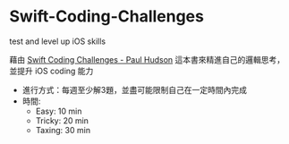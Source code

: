 # Swift-Coding-Challenges
test and level up iOS skills

藉由 [Swift Coding Challenges - Paul Hudson](https://www.hackingwithswift.com/store/swift-coding-challenges) 這本書來精進自己的邏輯思考，並提升 iOS coding 能力

- 進行方式：每週至少解3題，並盡可能限制自己在一定時間內完成
- 時間:
  - Easy: 10 min
  - Tricky: 20 min
  - Taxing: 30 min
